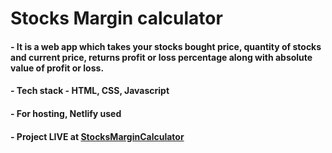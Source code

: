 # Stocks Margin calculator

#### - It is a web app which takes your stocks bought price, quantity of stocks and current price, returns profit or loss percentage along with absolute value of profit or loss.

#### - Tech stack - HTML, CSS, Javascript

#### - For hosting, Netlify used

#### - Project LIVE at [StocksMarginCalculator](https://stocksmargincalculator.netlify.app/)
